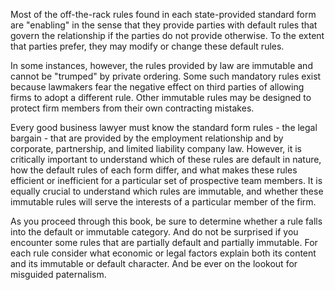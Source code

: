
Most of the off-the-rack rules found in each state-provided standard form are "enabling" in the sense that they provide parties with default rules that govern the relationship if the parties do not provide otherwise. To the extent that parties prefer, they may modify or change these default rules.

In some instances, however, the rules provided by law are immutable and cannot be "trumped" by private ordering. Some such mandatory rules exist because lawmakers fear the negative effect on third parties of allowing firms to adopt a different rule. Other immutable rules may be designed to protect firm members from their own contracting mistakes.

Every good business lawyer must know the standard form rules - the legal bargain - that are provided by the employment relationship and by corporate, partnership, and limited liability company law. However, it is critically important to understand which of these rules are default in nature, how the default rules of each form differ, and what makes these rules efficient or inefficient for a particular set of prospective team members. It is equally crucial to understand which rules are immutable, and whether these immutable rules will serve the interests of a particular member of the firm.

As you proceed through this book, be sure to determine whether a rule falls into the default or immutable category. And do not be surprised if you encounter some rules that are partially default and partially immutable. For each rule consider what economic or legal factors explain both its content and its immutable or default character. And be ever on the lookout for misguided paternalism.